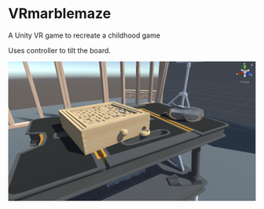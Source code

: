 # VRmarblemaze
A Unity VR game to recreate a childhood game

Uses controller to tilt the board. 

![game](pic.png)
